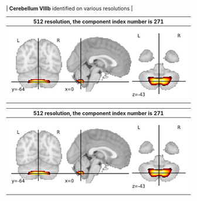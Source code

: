 


| **Cerebellum VIIIb** identified on various resolutions |

| 512 resolution, the component index number is 271|  
|:---:|  
| ![Component 512](../512/final/271.jpg "From component 512: Cerebellum VIIIb") |

| 512 resolution, the component index number is 271|  
|:---:|  
| ![Component 512](../512/final/271.jpg "From component 512: Cerebellum VIIIb") |